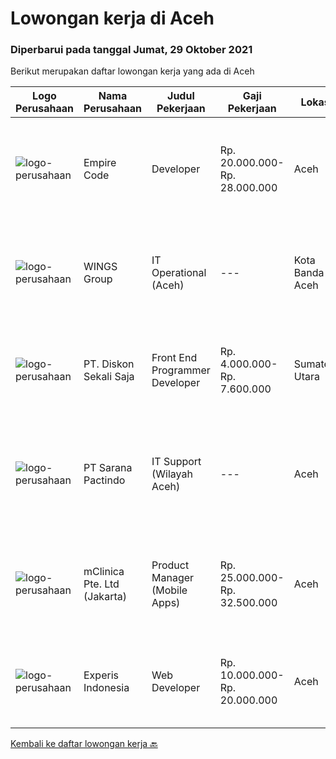 
  # Lowongan kerja di Aceh

  ### Diperbarui pada tanggal Jumat, 29 Oktober 2021

  Berikut merupakan daftar lowongan kerja yang ada di Aceh

  |Logo Perusahaan | Nama Perusahaan | Judul Pekerjaan | Gaji Pekerjaan | Lokasi | Deskripsi | Tanggal diunggah | Pranala |
  | -------------- | --------------- | --------------- | --------- | --------- | -------------- | ------- | ----------- |
  |![logo-perusahaan](https://image-service-cdn.seek.com.au/4acdae45a7bbcef02eb3791896fc5fee3b688178/ee4dce1061f3f616224767ad58cb2fc751b8d2dc)|Empire Code|Developer|Rp. 20.000.000-Rp. 28.000.000|Aceh|Job Description We are looking for an experienced developer to help on develop the software and tools based on client needs and business objectives....|Kamis, 21 Oktober 2021|https://www.jobstreet.co.id/id/job/developer-8922411/origin/sg?token=0~7314cd5c-b81d-46e5-860e-905beeba15b2&sectionRank=1&jobId=jobstreet-sg-job-8922411|
|![logo-perusahaan](https://image-service-cdn.seek.com.au/138dbc9a784a2fd52dce556bcdfc9ce524875019/ee4dce1061f3f616224767ad58cb2fc751b8d2dc)|WINGS Group|IT Operational (Aceh)|---|Kota Banda Aceh|Uraian pekerjaan:  Menganalisa hardware dan software yang dibutuhkan di Distribution Center Melakukan troubleshoot hardware dan software di...|Jumat, 15 Oktober 2021|https://www.jobstreet.co.id/id/job/it-operational-aceh-3660074?token=0~7314cd5c-b81d-46e5-860e-905beeba15b2&sectionRank=2&jobId=jobstreet-id-job-3660074|
|![logo-perusahaan](https://image-service-cdn.seek.com.au/37da413d1d78b985b44db2cacac2517bee9e42db/ee4dce1061f3f616224767ad58cb2fc751b8d2dc)|PT. Diskon Sekali Saja|Front End Programmer Developer|Rp. 4.000.000-Rp. 7.600.000|Sumatera Utara|# Paham php dan web development# Memiliki Team work effort# Kami memberikan benefit saham (esop) di perusahaan kami untuk kandidat yang tepat#...|Jumat, 15 Oktober 2021|https://www.jobstreet.co.id/id/job/front-end-programmer-developer-3649495?token=0~7314cd5c-b81d-46e5-860e-905beeba15b2&sectionRank=3&jobId=jobstreet-id-job-3649495|
|![logo-perusahaan](https://image-service-cdn.seek.com.au/98982338245954acade7338ecccff8adaf4bc449/ee4dce1061f3f616224767ad58cb2fc751b8d2dc)|PT Sarana Pactindo|IT Support (Wilayah Aceh)|---|Aceh|Persyaratan: Lulusan SMK/D3 (Rekayasa Perangkat Lunak/Informatika sederajat sesuai dengan bidang IT) Terbiasa menggunakan OS Linux ( minimal Ubuntu )...|Senin, 11 Oktober 2021|https://www.jobstreet.co.id/id/job/it-support-wilayah-aceh-3654545?token=0~7314cd5c-b81d-46e5-860e-905beeba15b2&sectionRank=4&jobId=jobstreet-id-job-3654545|
|![logo-perusahaan](https://image-service-cdn.seek.com.au/7665bb5bd589f085f653b36d2f3cbccaf93e5953/ee4dce1061f3f616224767ad58cb2fc751b8d2dc)|mClinica Pte. Ltd (Jakarta)|Product Manager (Mobile Apps)|Rp. 25.000.000-Rp. 32.500.000|Aceh|mClinica is hiring for a Product/Project Manager to serve our clients in Southeast Asia and support our growth regionally and globally. We are looking...|Rabu, 06 Oktober 2021|https://www.jobstreet.co.id/id/job/product-manager-mobile-apps-3650105?token=0~7314cd5c-b81d-46e5-860e-905beeba15b2&sectionRank=5&jobId=jobstreet-id-job-3650105|
|![logo-perusahaan](https://image-service-cdn.seek.com.au/314ed38ba58cf54b5555f434a5bf338661292eb7/ee4dce1061f3f616224767ad58cb2fc751b8d2dc)|Experis Indonesia|Web Developer|Rp. 10.000.000-Rp. 20.000.000|Aceh|On behalf of our client, we are looking for a Web Developer with these following details: Responsibilities: Website and software application...|Rabu, 06 Oktober 2021|https://www.jobstreet.co.id/id/job/web-developer-3649693?token=0~7314cd5c-b81d-46e5-860e-905beeba15b2&sectionRank=6&jobId=jobstreet-id-job-3649693|


  [Kembali ke daftar lowongan kerja 🔙](../README.md#daftar-lowongan-kerja)
  